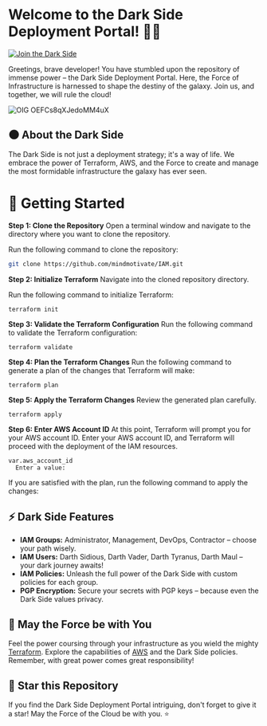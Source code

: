 # Welcome to the Dark Side Deployment Portal! 🌌🚀

[![Join the Dark Side](https://img.shields.io/badge/Join%20the%20Dark%20Side-%E2%9C%A8-red)](https://www.youtube.com/watch?v=IjDMpc4zHqY)

Greetings, brave developer! You have stumbled upon the repository of immense power – the Dark Side Deployment Portal. Here, the Force of Infrastructure is harnessed to shape the destiny of the galaxy. Join us, and together, we will rule the cloud!

![OIG OEFCs8qXJedoMM4uX](https://github.com/mindmotivate/IAM/assets/130941970/9a5d3cd8-de05-4d78-865a-6365a3ad7ffe)


## 🌑 About the Dark Side

The Dark Side is not just a deployment strategy; it's a way of life. We embrace the power of Terraform, AWS, and the Force to create and manage the most formidable infrastructure the galaxy has ever seen.


# 🚀 Getting Started

**Step 1: Clone the Repository**
Open a terminal window and navigate to the directory where you want to clone the repository.

Run the following command to clone the repository:

```bash
git clone https://github.com/mindmotivate/IAM.git
```

**Step 2: Initialize Terraform**
Navigate into the cloned repository directory.

Run the following command to initialize Terraform:
```
terraform init
````

**Step 3: Validate the Terraform Configuration**
Run the following command to validate the Terraform configuration:
```
terraform validate
```
**Step 4: Plan the Terraform Changes**
Run the following command to generate a plan of the changes that Terraform will make:
```
terraform plan
```
**Step 5: Apply the Terraform Changes**
Review the generated plan carefully.
```
terraform apply
```
**Step 6: Enter AWS Account ID**
At this point, Terraform will prompt you for your AWS account ID. Enter your AWS account ID, and Terraform will proceed with the deployment of the IAM resources.
```
var.aws_account_id
  Enter a value:
```
If you are satisfied with the plan, run the following command to apply the changes:

## ⚡ Dark Side Features

- **IAM Groups:** Administrator, Management, DevOps, Contractor – choose your path wisely.
- **IAM Users:** Darth Sidious, Darth Vader, Darth Tyranus, Darth Maul – your dark journey awaits!
- **IAM Policies:** Unleash the full power of the Dark Side with custom policies for each group.
- **PGP Encryption:** Secure your secrets with PGP keys – because even the Dark Side values privacy.

## 🌌 May the Force be with You

Feel the power coursing through your infrastructure as you wield the mighty [Terraform](https://www.terraform.io/). Explore the capabilities of [AWS](https://aws.amazon.com/) and the Dark Side policies. Remember, with great power comes great responsibility!

## 🌟 Star this Repository

If you find the Dark Side Deployment Portal intriguing, don't forget to give it a star! May the Force of the Cloud be with you. ⭐
